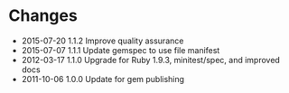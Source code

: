 # Changes

* 2015-07-20 1.1.2 Improve quality assurance
* 2015-07-07 1.1.1 Update gemspec to use file manifest
* 2012-03-17 1.1.0 Upgrade for Ruby 1.9.3, minitest/spec, and improved docs
* 2011-10-06 1.0.0 Update for gem publishing
